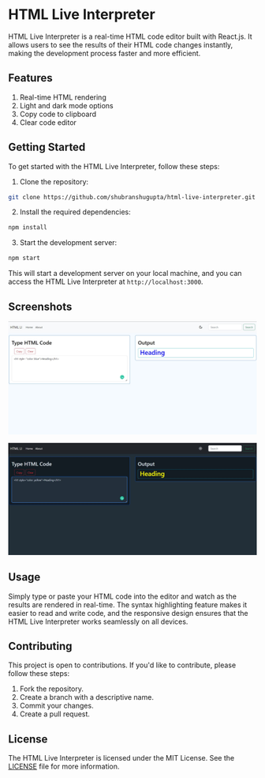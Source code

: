 # HTML Live Interpreter

HTML Live Interpreter is a real-time HTML code editor built with React.js. It allows users to see the results of their HTML code changes instantly, making the development process faster and more efficient.

## Features

1. Real-time HTML rendering
2. Light and dark mode options
3. Copy code to clipboard
4. Clear code editor

## Getting Started

To get started with the HTML Live Interpreter, follow these steps:

1. Clone the repository:

```bash
git clone https://github.com/shubranshugupta/html-live-interpreter.git
```

2. Install the required dependencies:

```bash
npm install
```

3. Start the development server:

```bash
npm start
```

This will start a development server on your local machine, and you can access the HTML Live Interpreter at `http://localhost:3000`.

## Screenshots

![img1](public/sample1.jpg)

![img2](public/sample2.jpg)

## Usage

Simply type or paste your HTML code into the editor and watch as the results are rendered in real-time. The syntax highlighting feature makes it easier to read and write code, and the responsive design ensures that the HTML Live Interpreter works seamlessly on all devices.

## Contributing

This project is open to contributions. If you'd like to contribute, please follow these steps:

1. Fork the repository.
2. Create a branch with a descriptive name.
3. Commit your changes.
4. Create a pull request.

## License

The HTML Live Interpreter is licensed under the MIT License. See the [LICENSE](LICENSE) file for more information.